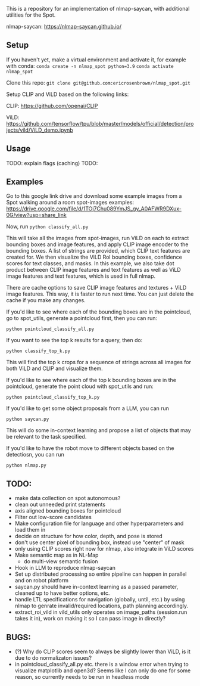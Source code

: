 This is a repository for an implementation of nlmap-saycan, with additional utilities for the Spot.

nlmap-saycan: https://nlmap-saycan.github.io/

## Setup
If you haven't yet, make a virtual environment and activate it, for example with conda:
`conda create -n nlmap_spot python=3.9`
`conda activate nlmap_spot`

Clone this repo:
`git clone git@github.com:ericrosenbrown/nlmap_spot.git`

Setup CLIP and ViLD based on the following links:

CLIP: https://github.com/openai/CLIP

ViLD: https://github.com/tensorflow/tpu/blob/master/models/official/detection/projects/vild/ViLD_demo.ipynb

## Usage
TODO: explain flags (caching)
TODO: 

## Examples
Go to this google link drive and download some example images from a Spot walking around a room
spot-images examples: https://drive.google.com/file/d/1TOj7Chu089YmJS_gy_A0AFWR9DXux-0G/view?usp=share_link

Now, run 
`python classify_all.py`

This will take all the images from spot-images, run ViLD on each to extract bounding boxes and image features, and apply CLIP image encoder to the bounding boxes. A list of strings are provided, which CLIP text features are created for. We then visualize the ViLD RoI bounding boxes, confidence scores for text classes, and masks. In this example, we also take dot product between CLIP image features and text features as well as ViLD image features and text features, which is used in full nlmap.

There are cache options to save CLIP image features and textures + ViLD image features. This way, it is faster to run next time. You can just delete the cache if you make any changes.

If you'd like to see where each of the bounding boxes are in the pointcloud, go to spot_utils, generate a pointcloud first, then you can run:

`python pointcloud_classify_all.py`

If you want to see the top k results for a query, then do:

`python classify_top_k.py`

This will find the top k crops for a sequence of strings across all images for both ViLD and CLIP and visualize them. 

If you'd like to see where each of the top k bounding boxes are in the pointcloud, generate the point cloud with spot_utils and run:

`python pointcloud_classify_top_k.py`

If you'd like to get some object proposals from a LLM, you can run

`python saycan.py`

This will do some in-context learning and propose a list of objects that may be relevant to the task specified.

If you'd like to have the robot move to different objects based on the detectiosn, you can run

`python nlmap.py`

## TODO:
- make data collection on spot autonomous?
- clean out unneeded print statements
- axis aligned bounding boxes for pointcloud
- Filter out low-score candidates
- Make configuration file for language and other hyperparameters and load them in
- decide on structure for how color, depth, and pose is stored
- don't use center pixel of bounding box, instead use "center" of mask
- only using CLIP scores right now for nlmap, also integrate in ViLD scores
- Make semantic map as in NL-Map
	- do multi-view semantic fusion
- Hook in LLM to reproduce nlmap-saycan
- Set up distributed processing so entire pipeline can happen in parallel and on robot platform
- saycan.py should have in-context learning as a passed parameter, cleaned up to have better options, etc.
- handle LTL specifications for navigation (globally, until, etc.) by using nlmap to genrate invalid/required locations, path planning accordingly.
- extract_roi_vild in vild_utils only operates on image_paths (session.run takes it in), work on making it so I can pass image in directly?

## BUGS:
- (?) Why do CLIP scores seem to always be slightly lower than ViLD, is it due to do normalizaton issues?
- in pointcloud_classify_all.py etc. there is a window error when trying to visualize matplotlib and open3d? Seems like I can only do one for some reason, so currently needs to be run in headless mode
